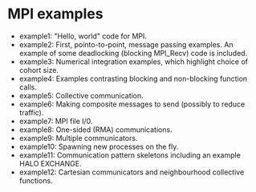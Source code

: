 MPI examples
============

- example1:  "Hello, world" code for MPI.
- example2:  First, pointo-to-point, message passing examples. An example of some deadlocking (blocking MPI_Recv) code is included.
- example3:  Numerical integration examples, which highlight choice of cohort size.
- example4:  Examples contrasting blocking and non-blocking function calls.
- example5:  Collective communication.
- example6:  Making composite messages to send (possibly to reduce traffic).
- example7:  MPI file I/0.
- example8:  One-sided (RMA) communications.
- example9:  Multiple communicators.
- example10: Spawning new processes on the fly.
- example11: Communication pattern skeletons including an example HALO EXCHANGE.
- example12: Cartesian communicators and neighbourhood collective functions.

